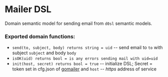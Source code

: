 # Mailer DSL
Domain semantic model for sending email from `d0sl` semantic models.

### Exported domain functions:
 - `send(to, subject, body) returns string = uid` -- send email to `to` with subject `subject` and body `body`
 - `isOK(uid) returns bool = is any errors sending mail with uid=uid`
 - `init(host, secret) returns bool = true` -- initialize DSL; Secret = token set in cfg.json of [gomailer](https://github.com/gavt45/gomailer) and `host` -- *https* address of service